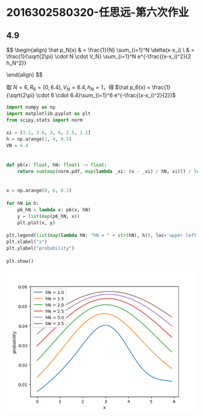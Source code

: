 # 2016302580320-任思远-第六次作业

## 4.9

$$
\begin{align}
\hat p_N(x)
& = \frac{1}{N} \sum_{i=1}^N \delta(x-x_i) \\
& = \frac{1}{\sqrt{2\pi} \cdot N \cdot V_N} \sum_{i=1}^N e^{-\frac{(x-x_i)^2}{2 h_N^2}}

\end{align}
$$

取 $N = 6, R_6 = [0, 6.4], V_N = 6.4, h_N = 1$，得 $\hat p_6(x) = \frac{1}{\sqrt{2\pi} \cdot 6 \cdot 6.4}\sum_{i=1}^6 e^{-\frac{(x-x_i)^2}{2}}$

```python
import numpy as np
import matplotlib.pyplot as plt
from scipy.stats import norm

xi = [3.2, 3.6, 3, 6, 2.5, 1.1]
h = np.arange(1, 4, 0.5)
VN = 6.4


def p6(x: float, hN: float) -> float:
    return sum(map(norm.pdf, map(lambda _xi: (x - _xi) / hN, xi))) / len(xi) / VN


x = np.arange(0, 6, 0.1)

for hN in h:
    p6_hN = lambda x: p6(x, hN)
    y = list(map(p6_hN, x))
    plt.plot(x, y)

plt.legend(list(map(lambda hN: "hN = " + str(hN), h)), loc='upper left')
plt.xlabel("x")
plt.ylabel("probability")

plt.show()
```

![](./assets/Figure_1.png)